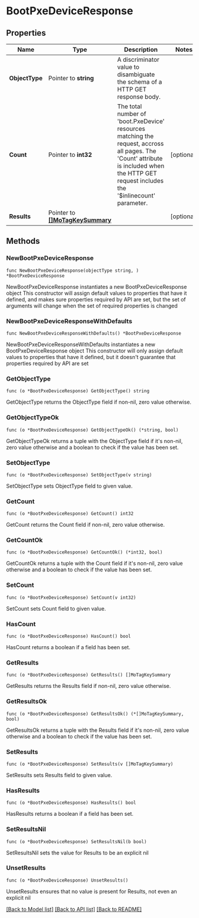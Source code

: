 # BootPxeDeviceResponse

## Properties

Name | Type | Description | Notes
------------ | ------------- | ------------- | -------------
**ObjectType** | Pointer to **string** | A discriminator value to disambiguate the schema of a HTTP GET response body. | 
**Count** | Pointer to **int32** | The total number of &#39;boot.PxeDevice&#39; resources matching the request, accross all pages. The &#39;Count&#39; attribute is included when the HTTP GET request includes the &#39;$inlinecount&#39; parameter. | [optional] 
**Results** | Pointer to [**[]MoTagKeySummary**](MoTagKeySummary.md) |  | [optional] 

## Methods

### NewBootPxeDeviceResponse

`func NewBootPxeDeviceResponse(objectType string, ) *BootPxeDeviceResponse`

NewBootPxeDeviceResponse instantiates a new BootPxeDeviceResponse object
This constructor will assign default values to properties that have it defined,
and makes sure properties required by API are set, but the set of arguments
will change when the set of required properties is changed

### NewBootPxeDeviceResponseWithDefaults

`func NewBootPxeDeviceResponseWithDefaults() *BootPxeDeviceResponse`

NewBootPxeDeviceResponseWithDefaults instantiates a new BootPxeDeviceResponse object
This constructor will only assign default values to properties that have it defined,
but it doesn't guarantee that properties required by API are set

### GetObjectType

`func (o *BootPxeDeviceResponse) GetObjectType() string`

GetObjectType returns the ObjectType field if non-nil, zero value otherwise.

### GetObjectTypeOk

`func (o *BootPxeDeviceResponse) GetObjectTypeOk() (*string, bool)`

GetObjectTypeOk returns a tuple with the ObjectType field if it's non-nil, zero value otherwise
and a boolean to check if the value has been set.

### SetObjectType

`func (o *BootPxeDeviceResponse) SetObjectType(v string)`

SetObjectType sets ObjectType field to given value.


### GetCount

`func (o *BootPxeDeviceResponse) GetCount() int32`

GetCount returns the Count field if non-nil, zero value otherwise.

### GetCountOk

`func (o *BootPxeDeviceResponse) GetCountOk() (*int32, bool)`

GetCountOk returns a tuple with the Count field if it's non-nil, zero value otherwise
and a boolean to check if the value has been set.

### SetCount

`func (o *BootPxeDeviceResponse) SetCount(v int32)`

SetCount sets Count field to given value.

### HasCount

`func (o *BootPxeDeviceResponse) HasCount() bool`

HasCount returns a boolean if a field has been set.

### GetResults

`func (o *BootPxeDeviceResponse) GetResults() []MoTagKeySummary`

GetResults returns the Results field if non-nil, zero value otherwise.

### GetResultsOk

`func (o *BootPxeDeviceResponse) GetResultsOk() (*[]MoTagKeySummary, bool)`

GetResultsOk returns a tuple with the Results field if it's non-nil, zero value otherwise
and a boolean to check if the value has been set.

### SetResults

`func (o *BootPxeDeviceResponse) SetResults(v []MoTagKeySummary)`

SetResults sets Results field to given value.

### HasResults

`func (o *BootPxeDeviceResponse) HasResults() bool`

HasResults returns a boolean if a field has been set.

### SetResultsNil

`func (o *BootPxeDeviceResponse) SetResultsNil(b bool)`

 SetResultsNil sets the value for Results to be an explicit nil

### UnsetResults
`func (o *BootPxeDeviceResponse) UnsetResults()`

UnsetResults ensures that no value is present for Results, not even an explicit nil

[[Back to Model list]](../README.md#documentation-for-models) [[Back to API list]](../README.md#documentation-for-api-endpoints) [[Back to README]](../README.md)


